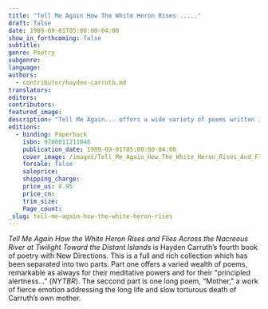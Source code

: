 ```yaml
---
title: "Tell Me Again How The White Heron Rises ....."
draft: false
date: 1989-09-01T05:00:00-04:00
show_in_forthcoming: false
subtitle:
genre: Poetry
subgenre:
language:
authors:
  - contributor/hayden-carruth.md
translators:
editors:
contributors:
featured_image:
description: "Tell Me Again... offers a wide variety of poems written in Hayden Carruth's inimitably eloquent and precise style. "
editions:
  - binding: Paperback
    isbn: 9780811211048
    publication_date: 1989-09-01T05:00:00-04:00
    cover_image: /images/Tell_Me_Again_How_The_White_Heron_Rises_And_Flies_Across_The_Nacreous_River_At_Twilight_Toward_The_Distant_Islands.jpg
    forsale: false
    saleprice:
    shipping_charge:
    price_us: 8.95
    price_cn:
    trim_size:
    Page_count:
_slug: tell-me-again-how-the-white-heron-rises
---
```


_Tell Me Again How the White Heron Rises and Flies Across the Nacreous River at Twilight Toward the Distant Islands_ is Hayden Carruth’s fourth book of poetry with New Directions. This is a full and rich collection which has been separated into two parts. Part one offers a varied wealth of poems, remarkable as always for their meditative powers and for their "principled alertness..." (_NYTBR_). The seccond part is one long poem, "Mother," a work of fierce emotion addressing the long life and slow torturous death of Carruth’s own mother.


